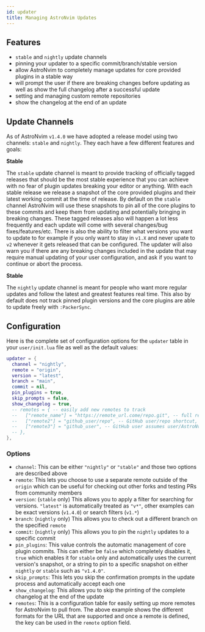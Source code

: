 ```yaml
---
id: updater
title: Managing AstroNvim Updates
---
```


## Features

- `stable` and `nightly` update channels
- pinning your updater to a specific commit/branch/stable version
- allow AstroNvim to completely manage updates for core provided plugins in a stable way
- will prompt the user if there are breaking changes before updating as well as show the full changelog after a successful update
- setting and managing custom remote repositories
- show the changelog at the end of an update

## Update Channels

As of AstroNvim `v1.4.0` we have adopted a release model using two channels: `stable` and `nightly`. They each have a few different features and goals:

**Stable**

The `stable` update channel is meant to provide tracking of officially tagged releases that should be the most stable experience that you can achieve with no fear of plugin updates breaking your editor or anything. With each stable release we release a snapshot of the core provided plugins and their latest working commit at the time of release. By default on the `stable` channel AstroNvim will use these snapshots to pin all of the core plugins to these commits and keep them from updating and potentially bringing in breaking changes. These tagged releases also will happen a lot less frequently and each update will come with several changes/bug fixes/features/etc. There is also the ability to filter what versions you want to update to for example if you only want to stay in `v1.X` and never upate to `v2` whenever it gets released that can be configured. The updater will also warn you if there are any breaking changes included in the update that may require manual updating of your user configuration, and ask if you want to continue or abort the process.

**Stable**

The `nightly` update channel is meant for people who want more regular updates and follow the latest and greatest features real time. This also by default does not track pinned plugin versions and the core plugins are able to update freely with `:PackerSync`.

## Configuration

Here is the complete set of configuration options for the `updater` table in your `user/init.lua` file as well as the default values:

```lua
updater = {
  channel = "nightly",
  remote = "origin",
  version = "latest",
  branch = "main",
  commit = nil,
  pin_plugins = true,
  skip_prompts = false,
  show_changelog = true,
  -- remotes = { -- easily add new remotes to track
  --   ["remote_name"] = "https://remote_url.come/repo.git", -- full remote url
  --   ["remote2"] = "github_user/repo", -- GitHub user/repo shortcut,
  --   ["remote3"] = "github_user", -- GitHub user assumes user/AstroNvim.git
  -- },
},
```

### Options

- `channel`: This can be either `"nightly"` or `"stable"` and those two options are described above
- `remote`: This lets you choose to use a separate remote outside of the `origin` which can be useful for checking out other forks and testing PRs from community members
- `version`: (`stable` only) This allows you to apply a filter for searching for versions. `"latest"` is automatically treated as `"v*"`, other examples can be exact versions (`v1.4.0`) or search filters (`v1.*`)
- `branch`: (`nightly` only) This allows you to check out a different branch on the specified `remote`
- `commit`: (`nightly` only) This allows you to pin the `nightly` updates to a specific commit
- `pin_plugins`: This value controls the automatic management of core plugin commits. This can either be `false` which completely disables it, `true` which enables it for `stable` only and automatically uses the current version's snapshot, or a string to pin to a specific snapshot on either `nightly` or `stable` such as `"v1.4.0"`.
- `skip_prompts`: This lets you skip the confirmation prompts in the update process and automatically accept each one
- `show_changelog`: This allows you to skip the printing of the complete changelog at the end of the update
- `remotes`: This is a configuration table for easily setting up more remotes for AstroNvim to pull from. The above example shows the different formats for the URL that are supported and once a remote is defined, the key can be used in the `remote` option field.
